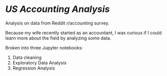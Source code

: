 # *US Accounting Analysis*
Analysis on data from Reddit r/accounting survey.

Because my wife recently started as an accountant, I was curious if I could learn more about the field by analyzing some data.

Broken into three Jupyter notebooks:
1. Data cleaning
2. Exploratory Data Analysis
3. Regression Analysis
